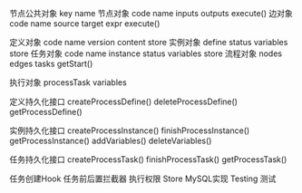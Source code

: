 
节点公共对象
    key
    name
节点对象
    code
    name
    inputs
    outputs
    execute()
边对象
    code
    name
    source
    target
    expr
    execute()

定义对象
    code
    name
    version
    content
    store
实例对象
    define
    status
    variables
    store
任务对象
    code
    name
    instance
    status
    variables
    store
流程对象
    nodes
    edges
    tasks
    getStart()

执行对象
    processTask
    variables

定义持久化接口
    createProcessDefine()
    deleteProcessDefine()
    getProcessDefine()

实例持久化接口
    createProcessInstance()
    finishProcessInstance()
    getProcessInstance()
    addVariables()
    deleteVariables()

任务持久化接口
    createProcessTask()
    finishProcessTask()
    getProcessTask()



任务创建Hook
任务前后置拦截器
执行权限
Store MySQL实现
Testing 测试
